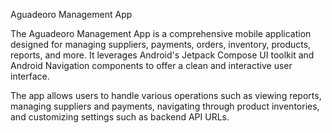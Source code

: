 Aguadeoro Management App

The Aguadeoro Management App is a comprehensive mobile application designed for managing suppliers, payments, orders, inventory, products, reports, and more. It leverages Android's Jetpack Compose UI toolkit and Android Navigation components to offer a clean and interactive user interface.

The app allows users to handle various operations such as viewing reports, managing suppliers and payments, navigating through product inventories, and customizing settings such as backend API URLs.
